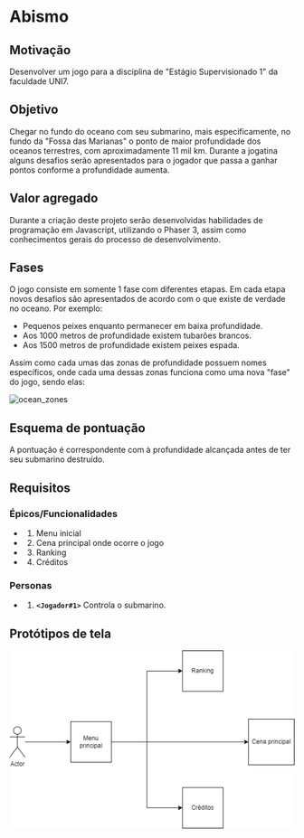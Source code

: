 # Abismo

## Motivação

Desenvolver um jogo para a disciplina de "Estágio Supervisionado 1" da faculdade UNI7. 

## Objetivo

Chegar no fundo do oceano com seu submarino, mais especificamente, no fundo da "Fossa das Marianas" o ponto de maior profundidade dos oceanos terrestres, com aproximadamente 11 mil km. Durante a jogatina alguns desafios serão apresentados para o jogador que passa a ganhar pontos conforme a profundidade aumenta.

## Valor agregado

Durante a criação deste projeto serão desenvolvidas habilidades de programação em Javascript, utilizando o Phaser 3, assim como conhecimentos gerais do processo de desenvolvimento.

## Fases

O jogo consiste em somente 1 fase com diferentes etapas. Em cada etapa novos desafios são apresentados de acordo com o que existe de verdade no oceano. Por exemplo: 

* Pequenos peixes enquanto permanecer em baixa profundidade.
* Aos 1000 metros de profundidade existem tubarões brancos.
* Aos 1500 metros de profundidade existem peixes espada.

Assim como cada umas das zonas de profundidade possuem nomes específicos, onde cada uma dessas zonas funciona como uma nova "fase" do jogo, sendo elas:

![ocean_zones](ocean_zones.avif)

## Esquema de pontuação

A pontuação é correspondente com à profundidade alcançada antes de ter seu submarino destruído.

## Requisitos

### Épicos/Funcionalidades
* 1. Menu inicial
* 2. Cena principal onde ocorre o jogo
* 3. Ranking
* 4. Créditos

### Personas
* 1. **`<Jogador#1>`** Controla o submarino.

## Protótipos de tela
![prototipo_telas](prototipo.drawio.png)